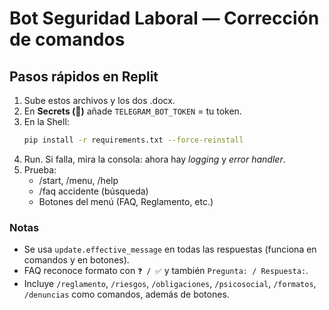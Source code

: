 # Bot Seguridad Laboral — Corrección de comandos

## Pasos rápidos en Replit
1) Sube estos archivos y los dos .docx.
2) En **Secrets (🔑)** añade `TELEGRAM_BOT_TOKEN` = tu token.
3) En la Shell:
   ```bash
   pip install -r requirements.txt --force-reinstall
   ```
4) Run. Si falla, mira la consola: ahora hay *logging* y *error handler*.
5) Prueba:
   - /start, /menu, /help
   - /faq accidente   (búsqueda)
   - Botones del menú (FAQ, Reglamento, etc.)

### Notas
- Se usa `update.effective_message` en todas las respuestas (funciona en comandos y en botones).
- FAQ reconoce formato con `❓ / ✅` y también `Pregunta: / Respuesta:`.
- Incluye `/reglamento`, `/riesgos`, `/obligaciones`, `/psicosocial`, `/formatos`, `/denuncias` como comandos, además de botones.
